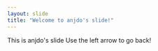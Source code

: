 ```yaml
---
layout: slide
title: "Welcome to anjdo's slide!"
---
```

This is anjdo's slide
Use the left arrow to go back!


